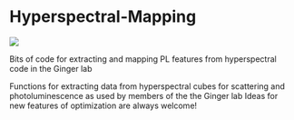 # Hyperspectral-Mapping

![](https://user-images.githubusercontent.com/48839468/225807150-e8c61e85-125e-48fc-911f-9c11dcd4bbd5.png)

Bits of code for extracting and mapping PL features from hyperspectral code in the Ginger lab

Functions for extracting data from hyperspectral cubes for scattering and photoluminescence as used by members of the the Ginger lab 
Ideas for new features of optimization are always welcome!
